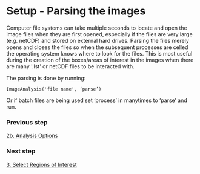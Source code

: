 # Setup - Parsing the images

Computer file systems can take multiple seconds to locate and open the image files when they are first opened, especially if the files are very large (e.g. netCDF) and stored on external hard drives. Parsing the files merely opens and closes the files so when the subsequent processes are celled the operating system knows where to look for the files. This is most useful during the creation of the boxes/areas of interest in the images when there are many '.lst' or netCDF files to be interacted with.

The parsing is done by running: 

```
ImageAnalysis('file name', ‘parse’)
```
Or if batch files are being used set ‘process’ in manytimes to ‘parse’ and run. 



### Previous step
[2b. Analysis Options](./02b-parse.md)

### Next step
[3. Select Regions of Interest](./03-make-boxes.md)
